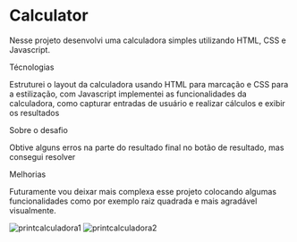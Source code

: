 # Calculator
Nesse projeto desenvolvi uma calculadora simples utilizando HTML, CSS e Javascript.


Técnologias

Estruturei o layout da calculadora usando HTML para marcação e CSS para a estilização, com Javascript implementei as funcionalidades da calculadora, como capturar entradas de usuário e realizar cálculos e exibir os resultados

Sobre o desafio

Obtive alguns erros na parte do resultado final no botão de resultado, mas consegui resolver

Melhorias

Futuramente vou deixar mais complexa esse projeto colocando algumas funcionalidades como por exemplo raiz quadrada e mais agradável visualmente. 




![printcalculadora1](https://github.com/Igodyz/calculator/assets/49465890/6bcd91ae-7e42-4933-88a1-0c736501d620)
![printcalculadora2](https://github.com/Igodyz/calculator/assets/49465890/65c575d8-4828-4a6d-8b13-878e50c80363)
